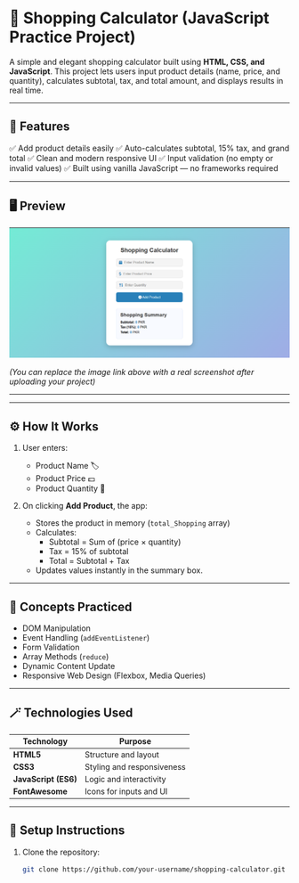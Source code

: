 # 🛒 Shopping Calculator (JavaScript Practice Project)

A simple and elegant shopping calculator built using **HTML, CSS, and JavaScript**.
This project lets users input product details (name, price, and quantity), calculates subtotal, tax, and total amount, and displays results in real time.

---

## 🚀 Features

✅ Add product details easily
✅ Auto-calculates subtotal, 15% tax, and grand total
✅ Clean and modern responsive UI
✅ Input validation (no empty or invalid values)
✅ Built using vanilla JavaScript — no frameworks required

---

## 🖥️ Preview

![Shopping Calculator Screenshot](./assets/Screenshot%202025-10-23%20105110.png)

*(You can replace the image link above with a real screenshot after uploading your project)*

---

---

## ⚙️ How It Works

1. User enters:

   - Product Name 🏷️
   - Product Price 💵
   - Product Quantity 🔢
2. On clicking **Add Product**, the app:

   - Stores the product in memory (`total_Shopping` array)
   - Calculates:
     - Subtotal = Sum of (price × quantity)
     - Tax = 15% of subtotal
     - Total = Subtotal + Tax
   - Updates values instantly in the summary box.

---

## 🧠 Concepts Practiced

- DOM Manipulation
- Event Handling (`addEventListener`)
- Form Validation
- Array Methods (`reduce`)
- Dynamic Content Update
- Responsive Web Design (Flexbox, Media Queries)

---

## 🪄 Technologies Used

| Technology                 | Purpose                    |
| -------------------------- | -------------------------- |
| **HTML5**            | Structure and layout       |
| **CSS3**             | Styling and responsiveness |
| **JavaScript (ES6)** | Logic and interactivity    |
| **FontAwesome**      | Icons for inputs and UI    |

---

## 🧰 Setup Instructions

1. Clone the repository:
   ```bash
   git clone https://github.com/your-username/shopping-calculator.git
   ```
